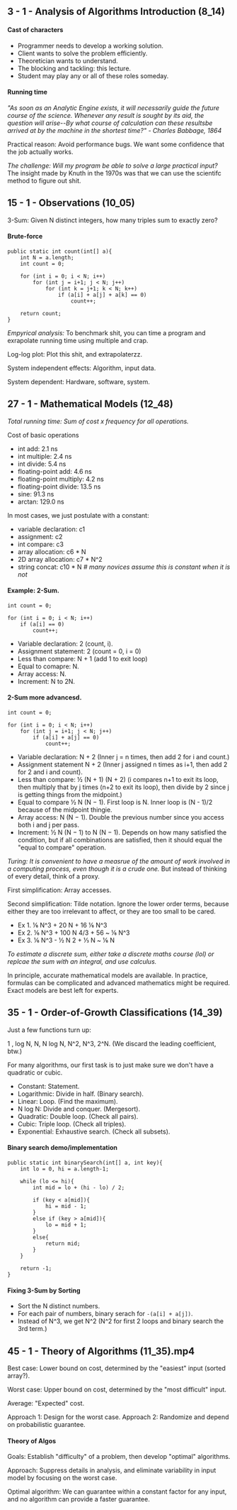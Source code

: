 ## 3 - 1 - Analysis of Algorithms Introduction (8_14)

#### Cast of characters
- Programmer needs to develop a working solution.
- Client wants to solve the problem efficiently.
- Theoretician wants to understand.
- The blocking and tackling: this lecture.
- Student may play any or all of these roles someday.

#### Running time

_"As soon as an Analytic Engine exists, it will necessarily guide the future course of the science. Whenever any result is sought by its aid, the question will arise--By what course of calculation can these resultsbe arrived at by the machine in the shortest time?" - Charles Babbage, 1864_

Practical reason: Avoid performance bugs. We want some confidence that the job actually works.

*The challenge: Will my program be able to solve a large practical input?* The insight made by Knuth in the 1970s was that we can use the scientifc method to figure out shit.

## 15 - 1 - Observations (10_05)

3-Sum: Given N distinct integers, how many triples sum to exactly zero?

#### Brute-force

    public static int count(int[] a){
        int N = a.length;
        int count = 0;

        for (int i = 0; i < N; i++) 
            for (int j = i+1; j < N; j++)
                for (int k = j+1; k < N; k++)
                    if (a[i] + a[j] + a[k] == 0)
                        count++;

        return count;
    }

*Empyrical analysis:* To benchmark shit, you can time a program and exrapolate running time using multiple and crap.

Log-log plot: Plot this shit, and extrapolaterzz.

System independent effects: Algorithm, input data.

System dependent: Hardware, software, system.

## 27 - 1 - Mathematical Models (12_48)

*Total running time: Sum of cost x frequency for all operations.*

Cost of basic operations

- int add: 2.1 ns
- int multiple: 2.4 ns
- int divide: 5.4 ns
- floating-point add: 4.6 ns
- floating-point multiply: 4.2 ns
- floating-point divide: 13.5 ns
- sine: 91.3 ns
- arctan: 129.0 ns

In most cases, we just postulate with a constant:

- variable declaration: c1
- assignment: c2
- int compare: c3
- array allocation: c6 * N
- 2D array allocation: c7 * N^2
- string concat: c10 * N _# many novices assume this is constant when it is not_

#### Example: 2-Sum.

    int count = 0;

    for (int i = 0; i < N; i++)
        if (a[i] == 0)
            count++;

- Variable declaration: 2 (count, i).
- Assignment statement: 2 (count = 0, i = 0)
- Less than compare: N + 1 (add 1 to exit loop) 
- Equal to comapre: N.
- Array access: N.
- Increment: N to 2N.

#### 2-Sum more advancesd.
    
    int count = 0;
    
    for (int i = 0; i < N; i++)
        for (int j = i+1; j < N; j++)
            if (a[i] + a[j] == 0)
                count++;

- Variable declaration: N + 2 (Inner j = n times, then add 2 for i and count.)
- Assignment statement N + 2 (Inner j assigned n times as i+1, then add 2 for 2 and i and count).
- Less than compare: ½ (N + 1) (N + 2) (i compares n+1 to exit its loop, then multiply that by j times (n+2 to exit its loop), then divide by 2 since j is getting things from the midpoint.)
- Equal to compare ½ N (N − 1). First loop is N. Inner loop is (N - 1)/2 because of the midpoint thingie.
- Array access: N (N − 1). Double the previous number since you access both i and j per pass.
- Increment: ½ N (N − 1) to N (N − 1). Depends on how many satisfied the condition, but if all combinations are satisfied, then it should equal the "equal to compare" operation.

_Turing: It is convenient to have a measrue of the amount of work involved in a computing process, even though it is a crude one._ But instead of thinking of every detail, think of a proxy.

First simplification: Array accesses.

Second simplification: Tilde notation. Ignore the lower order terms, because either they are too irrelevant to affect, or they are too small to be cared.

- Ex 1. ⅙ N^3 + 20 N + 16  ⅙ N^3
- Ex 2. ⅙ N^3 + 100 N 4/3 + 56   ~ ⅙ N^3
- Ex 3. ⅙ N^3 - ½ N 2 + ⅓ N   ~ ⅙ N

*To estimate a discrete sum, either take a discrete maths course (lol) or replcae the sum with an integral, and use calculus.*

In principle, accurate mathematical models are available. In practice, formulas can be complicated and advanced mathematics might be required. Exact models are best left for experts.

## 35 - 1 - Order-of-Growth Classifications (14_39)

Just a few functions turn up:

1 , log N, N, N log N, N^2, N^3, 2^N. (We discard the leading coefficient, btw.)

For many algorithms, our first task is to just make sure we don't have a quadratic or cubic.

- Constant: Statement.
- Logarithmic: Divide in half. (Binary search). 
- Linear: Loop. (Find the maximum).
- N log N: Divide and conquer. (Mergesort).
- Quadratic: Double loop. (Check all pairs).
- Cubic: Triple loop. (Check all triples).
- Exponential: Exhaustive search. (Check all subsets).

#### Binary search demo/implementation

    public static int binarySearch(int[] a, int key){
        int lo = 0, hi = a.length-1;

        while (lo <= hi){
            int mid = lo + (hi - lo) / 2;

            if (key < a[mid]){
                hi = mid - 1;
            } 
            else if (key > a[mid]){
                lo = mid + 1;
            } 
            else{
                return mid; 
            }
        }

        return -1;
    }

#### Fixing 3-Sum by Sorting
- Sort the N distinct numbers.
- For each pair of numbers, binary serach for `-(a[i] + a[j])`.
- Instead of N^3, we get N^2 (N^2 for first 2 loops and binary search the 3rd term.)

## 45 - 1 - Theory of Algorithms (11_35).mp4

Best case: Lower bound on cost, determined by the "easiest" input (sorted array?).

Worst case: Upper bound on cost, determined by the "most difficult" input.

Average: "Expected" cost.

Approach 1: Design for the worst case. Approach 2: Randomize and depend on probabilistic guarantee.

#### Theory of Algos

Goals: Establish "difficulty" of a problem, then develop "optimal" algorithms.

Approach: Suppress details in analysis, and eliminate variability in input model by focusing on the worst case.

Optimal algorithm: We can guarantee within a constant factor for any input, and no algorithm can provide a faster guarantee.
